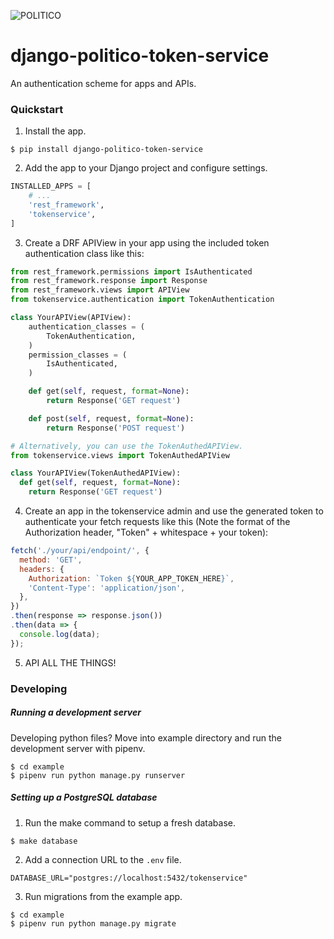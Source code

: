 ![POLITICO](https://rawgithub.com/The-Politico/src/master/images/logo/badge.png)

# django-politico-token-service

An authentication scheme for apps and APIs.

### Quickstart

1. Install the app.

  ```
  $ pip install django-politico-token-service
  ```

2. Add the app to your Django project and configure settings.

  ```python
  INSTALLED_APPS = [
      # ...
      'rest_framework',
      'tokenservice',
  ]
  ```

3. Create a DRF APIView in your app using the included token authentication class like this:

  ```python
  from rest_framework.permissions import IsAuthenticated
  from rest_framework.response import Response
  from rest_framework.views import APIView
  from tokenservice.authentication import TokenAuthentication

  class YourAPIView(APIView):
      authentication_classes = (
          TokenAuthentication,
      )
      permission_classes = (
          IsAuthenticated,
      )

      def get(self, request, format=None):
          return Response('GET request')

      def post(self, request, format=None):
          return Response('POST request')

  # Alternatively, you can use the TokenAuthedAPIView.
  from tokenservice.views import TokenAuthedAPIView

  class YourAPIView(TokenAuthedAPIView):
    def get(self, request, format=None):
      return Response('GET request')
  ```



4. Create an app in the tokenservice admin and use the generated token to authenticate your fetch requests like this (Note the format of the Authorization header, "Token" + whitespace + your token):

  ```javascript
  fetch('./your/api/endpoint/', {
    method: 'GET',
    headers: {
      Authorization: `Token ${YOUR_APP_TOKEN_HERE}`,
      'Content-Type': 'application/json',
    },
  })
  .then(response => response.json())
  .then(data => {
    console.log(data);
  });
  ```

5. API ALL THE THINGS!


### Developing

##### Running a development server

Developing python files? Move into example directory and run the development server with pipenv.

  ```
  $ cd example
  $ pipenv run python manage.py runserver
  ```


##### Setting up a PostgreSQL database

1. Run the make command to setup a fresh database.

  ```
  $ make database
  ```

2. Add a connection URL to the `.env` file.

  ```
  DATABASE_URL="postgres://localhost:5432/tokenservice"
  ```

3. Run migrations from the example app.

  ```
  $ cd example
  $ pipenv run python manage.py migrate
  ```
